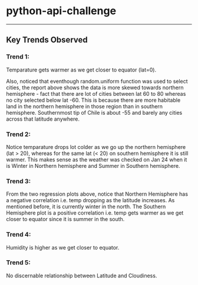 # python-api-challenge

----
## Key Trends Observed

### Trend 1:
Temparature gets warmer as we get closer to equator (lat=0).

Also, noticed that eventhough random.uniform function was used to select cities, the report above shows the data is more skewed towards northern hemisphere - fact that there are lot of cities between lat 60 to 80 whereas no city selected below lat -60. This is because there are more habitable land in the northern hemisphere in those region than in southern hemisphere. Southernmost tip of Chile is about -55 and barely any cities across that latitude anywhere.

### Trend 2:
Notice temparature drops lot colder as we go up the northern hemisphere (lat > 20), whereas for the same lat (< 20) on southern hemisphere it is still warmer. This makes sense as the weather was checked on Jan 24 when it is Winter in Northern hemisphere and Summer in Southern hemisphere.

### Trend 3:
From the two regression plots above, notice that Northern Hemisphere has a negative correlation i.e. temp dropping as the latitude increases. As mentioned before, it is currently winter in the north. The Southern Hemisphere plot is a positive correlation i.e. temp gets warmer as we get closer to equator since it is summer in the south.

### Trend 4:
Humidity is higher as we get closer to equator.

### Trend 5:
No discernable relationship between Latitude and Cloudiness.